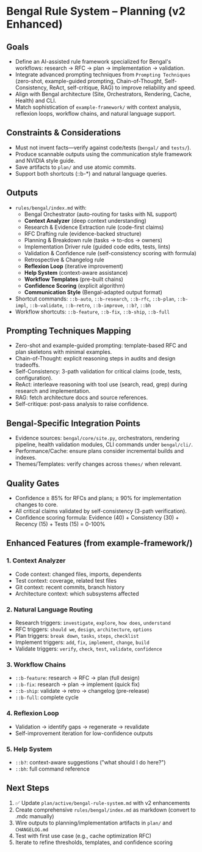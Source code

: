 # Bengal Rule System – Planning (v2 Enhanced)

## Goals

- Define an AI-assisted rule framework specialized for Bengal's workflows: research → RFC → plan → implementation → validation.
- Integrate advanced prompting techniques from `Prompting Techniques` (zero-shot, example-guided prompting, Chain-of-Thought, Self-Consistency, ReAct, self-critique, RAG) to improve reliability and speed.
- Align with Bengal architecture (Site, Orchestrators, Rendering, Cache, Health) and CLI.
- Match sophistication of `example-framework/` with context analysis, reflexion loops, workflow chains, and natural language support.

## Constraints & Considerations

- Must not invent facts—verify against code/tests (`bengal/` and `tests/`).
- Produce scannable outputs using the communication style framework and NVIDIA style guide.
- Save artifacts to `plan/` and use atomic commits.
- Support both shortcuts (::b-*) and natural language queries.

## Outputs

- `rules/bengal/index.md` with:
  - Bengal Orchestrator (auto-routing for tasks with NL support)
  - **Context Analyzer** (deep context understanding)
  - Research & Evidence Extraction rule (code-first claims)
  - RFC Drafting rule (evidence-backed structure)
  - Planning & Breakdown rule (tasks → to-dos → owners)
  - Implementation Driver rule (guided code edits, tests, lints)
  - Validation & Confidence rule (self-consistency scoring with formula)
  - Retrospective & Changelog rule
  - **Reflexion Loop** (iterative improvement)
  - **Help System** (context-aware assistance)
  - **Workflow Templates** (pre-built chains)
  - **Confidence Scoring** (explicit algorithm)
  - **Communication Style** (Bengal-adapted output format)
- Shortcut commands: `::b-auto`, `::b-research`, `::b-rfc`, `::b-plan`, `::b-impl`, `::b-validate`, `::b-retro`, `::b-improve`, `::b?`, `::bh`
- Workflow shortcuts: `::b-feature`, `::b-fix`, `::b-ship`, `::b-full`

## Prompting Techniques Mapping

- Zero-shot and example-guided prompting: template-based RFC and plan skeletons with minimal examples.
- Chain-of-Thought: explicit reasoning steps in audits and design tradeoffs.
- Self-Consistency: 3-path validation for critical claims (code, tests, configuration).
- ReAct: interleave reasoning with tool use (search, read, grep) during research and implementation.
- RAG: fetch architecture docs and source references.
- Self-critique: post-pass analysis to raise confidence.

## Bengal-Specific Integration Points

- Evidence sources: `bengal/core/site.py`, orchestrators, rendering pipeline, health validation modules, CLI commands under `bengal/cli/`.
- Performance/Cache: ensure plans consider incremental builds and indexes.
- Themes/Templates: verify changes across `themes/` when relevant.

## Quality Gates

- Confidence ≥ 85% for RFCs and plans; ≥ 90% for implementation changes to core.
- All critical claims validated by self-consistency (3-path verification).
- Confidence scoring formula: Evidence (40) + Consistency (30) + Recency (15) + Tests (15) = 0-100%

## Enhanced Features (from example-framework/)

### 1. Context Analyzer
- Code context: changed files, imports, dependents
- Test context: coverage, related test files
- Git context: recent commits, branch history
- Architecture context: which subsystems affected

### 2. Natural Language Routing
- Research triggers: `investigate`, `explore`, `how does`, `understand`
- RFC triggers: `should we`, `design`, `architecture`, `options`
- Plan triggers: `break down`, `tasks`, `steps`, `checklist`
- Implement triggers: `add`, `fix`, `implement`, `change`, `build`
- Validate triggers: `verify`, `check`, `test`, `validate`, `confidence`

### 3. Workflow Chains
- `::b-feature`: research → RFC → plan (full design)
- `::b-fix`: research → plan → implement (quick fix)
- `::b-ship`: validate → retro → changelog (pre-release)
- `::b-full`: complete cycle

### 4. Reflexion Loop
- Validation → identify gaps → regenerate → revalidate
- Self-improvement iteration for low-confidence outputs

### 5. Help System
- `::b?`: context-aware suggestions ("what should I do here?")
- `::bh`: full command reference

## Next Steps

1. ✅ Update `plan/active/bengal-rule-system.md` with v2 enhancements
2. Create comprehensive `rules/bengal/index.md` as markdown (convert to .mdc manually)
3. Wire outputs to planning/implementation artifacts in `plan/` and `CHANGELOG.md`
4. Test with first use case (e.g., cache optimization RFC)
5. Iterate to refine thresholds, templates, and confidence scoring
